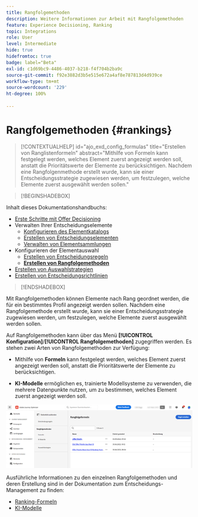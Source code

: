 ```yaml
---
title: Rangfolgemethoden
description: Weitere Informationen zur Arbeit mit Rangfolgemethoden
feature: Experience Decisioning, Ranking
topic: Integrations
role: User
level: Intermediate
hide: true
hidefromtoc: true
badge: label="Beta"
exl-id: c1d69bc9-4486-4037-b218-f4f704b2ba9c
source-git-commit: f92e3882d3b5e515e672a4af8e787813d4d939ce
workflow-type: tm+mt
source-wordcount: '229'
ht-degree: 100%

---
```


# Rangfolgemethoden {#rankings}

>[!CONTEXTUALHELP]
>id="ajo_exd_config_formulas"
>title="Erstellen von Ranglistenformeln"
>abstract="Mithilfe von Formeln kann festgelegt werden, welches Element zuerst angezeigt werden soll, anstatt die Prioritätswerte der Elemente zu berücksichtigen. Nachdem eine Rangfolgenmethode erstellt wurde, kann sie einer Entscheidungsstrategie zugewiesen werden, um festzulegen, welche Elemente zuerst ausgewählt werden sollen."

>[!BEGINSHADEBOX]

Inhalt dieses Dokumentationshandbuchs:

* [Erste Schritte mit Offer Decisioning](gs-experience-decisioning.md)
* Verwalten Ihrer Entscheidungselemente
   * [Konfigurieren des Elementkatalogs](catalogs.md)
   * [Erstellen von Entscheidungselementen](items.md)
   * [Verwalten von Elementsammlungen](collections.md)
* Konfigurieren der Elementauswahl
   * [Erstellen von Entscheidungsregeln](rules.md)
   * **[Erstellen von Rangfolgemethoden](ranking.md)**
* [Erstellen von Auswahlstrategien](selection-strategies.md)
* [Erstellen von Entscheidungsrichtlinien](create-decision.md)

>[!ENDSHADEBOX]

Mit Rangfolgemethoden können Elemente nach Rang geordnet werden, die für ein bestimmtes Profil angezeigt werden sollen. Nachdem eine Rangfolgemethode erstellt wurde, kann sie einer Entscheidungsstrategie zugewiesen werden, um festzulegen, welche Elemente zuerst ausgewählt werden sollen.

Auf Rangfolgemethoden kann über das Menü **[!UICONTROL Konfiguration]**/**[!UICONTROL Rangfolgemethoden]** zugegriffen werden. Es stehen zwei Arten von Rangfolgemethoden zur Verfügung:

* Mithilfe von **Formeln** kann festgelegt werden, welches Element zuerst angezeigt werden soll, anstatt die Prioritätswerte der Elemente zu berücksichtigen.

* **KI-Modelle** ermöglichen es, trainierte Modellsysteme zu verwenden, die mehrere Datenpunkte nutzen, um zu bestimmen, welches Element zuerst angezeigt werden soll.

![](assets/ranking-create.png)

Ausführliche Informationen zu den einzelnen Rangfolgemethoden und deren Erstellung sind in der Dokumentation zum Entscheidungs-Management zu finden:

* [Ranking-Formeln](../offers/ranking/create-ranking-formulas.md)
* [KI-Modelle](../offers/ranking/ai-models.md)
